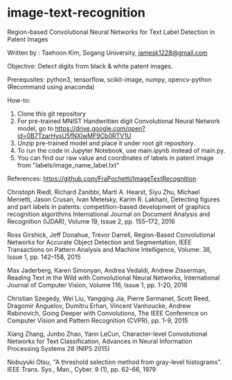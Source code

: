 # image-text-recognition

Region-based Convolutional Neural Networks for Text Label Detection in Patent Images

Written by : Taehoon Kim, Sogang University, jamesk1228@gmail.com

Objective: Detect digits from black & white patent images.

Prerequsites: python3, tensorflow, scikit-image, numpy, opencv-python (Recommand using anaconda)

How-to: 
1. Clone this git repository 
2. For pre-trained MNIST Handwritten digit Convolutional Neural Network model, 
   go to https://drive.google.com/open?id=0B7TzarHysU5fNXlwMF9Cb0RTV1U
3. Unzip pre-trained model and place it under root git repository.
4. To run the code in Jupyter Notebook, use main.ipynb instead of main.py.
5. You can find our raw value and coordinates of labels in patent image from "labels/image_name_label.txt"

References:
https://github.com/FraPochetti/ImageTextRecognition

Christoph Riedl, Richard Zanibbi, Marti A. Hearst, Siyu Zhu, Michael Menietti, Jason Crusan, Ivan Metelsky, Karim R. Lakhani, Detecting figures and part labels in patents: competition-based development of graphics recognition algorithms International Journal on Document Analysis and Recognition (IJDAR), Volume 19, Issue 2, pp. 155–172, 2016

Ross Girshick, Jeff Donahue, Trevor Darrell, Region-Based Convolutional Networks for Accurate Object Detection and Segmentation, IEEE Transactions on Pattern Analysis and Machine Intelligence, Volume: 38, Issue 1, pp. 142–158, 2015

Max Jaderberg, Karen Simonyan, Andrea Vedaldi, Andrew Zisserman, Reading Text in the Wild with Convolutional Neural Networks, International Journal of Computer Vision, Volume 116, Issue 1, pp. 1-20, 2016

Christian Szegedy, Wei Liu, Yangqing Jia, Pierre Sermanet, Scott Reed, Dragomir Anguelov, Dumitru Erhan, Vincent Vanhoucke, Andrew Rabinovich, Going Deeper with Convolutions, The IEEE Conference on Computer Vision and Pattern Recognition (CVPR), pp. 1-9, 2015

Xiang Zhang, Junbo Zhao, Yann LeCun, Character-level Convolutional Networks for Text Classification, Advances in Neural Information Processing Systems 28 (NIPS 2015)

Nobuyuki Otsu, "A threshold selection method from gray-level histograms". IEEE Trans. Sys., Man., Cyber. 9 (1), pp. 62–66, 1979

